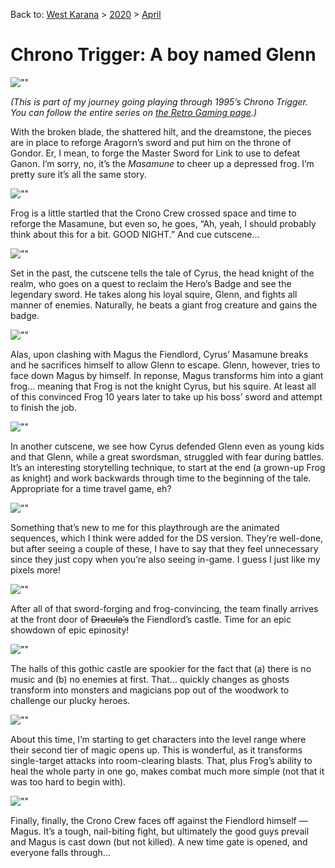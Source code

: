 Back to: [West Karana](/posts/westkarana.md) > [2020](/posts/2020/westkarana.md) > [April](./westkarana.md)
# Chrono Trigger: A boy named Glenn

![\"\"](\"https://biobreak.files.wordpress.com/2020/02/q1.jpg?w=636&h=404\")


*(This is part of my journey going playing through 1995’s Chrono Trigger. You can follow the entire series on [the Retro Gaming page](\"https://biobreak.wordpress.com/nostalgia-lane/\").)*


With the broken blade, the shattered hilt, and the dreamstone, the pieces are in place to reforge Aragorn’s sword and put him on the throne of Gondor. Er, I mean, to forge the Master Sword for Link to use to defeat Ganon. I’m sorry, no, it’s the *Masamune* to cheer up a depressed frog. I’m pretty sure it’s all the same story.


![\"\"](\"https://biobreak.files.wordpress.com/2020/02/f1-1.jpg?w=636&h=395\")


Frog is a little startled that the Crono Crew crossed space and time to reforge the Masamune, but even so, he goes, “Ah, yeah, I should probably think about this for a bit. GOOD NIGHT.” And cue cutscene…


![\"\"](\"https://biobreak.files.wordpress.com/2020/02/f2-1.jpg?w=636&h=394\")


Set in the past, the cutscene tells the tale of Cyrus, the head knight of the realm, who goes on a quest to reclaim the Hero’s Badge and see the legendary sword. He takes along his loyal squire, Glenn, and fights all manner of enemies. Naturally, he beats a giant frog creature and gains the badge.


![\"\"](\"https://biobreak.files.wordpress.com/2020/02/f3-1.jpg?w=636&h=381\")


Alas, upon clashing with Magus the Fiendlord, Cyrus’ Masamune breaks and he sacrifices himself to allow Glenn to escape. Glenn, however, tries to face down Magus by himself. In reponse, Magus transforms him into a giant frog… meaning that Frog is not the knight Cyrus, but his squire. At least all of this convinced Frog 10 years later to take up his boss’ sword and attempt to finish the job.


![\"\"](\"https://biobreak.files.wordpress.com/2020/02/f4-1.jpg?w=636&h=340\")


In another cutscene, we see how Cyrus defended Glenn even as young kids and that Glenn, while a great swordsman, struggled with fear during battles. It’s an interesting storytelling technique, to start at the end (a grown-up Frog as knight) and work backwards through time to the beginning of the tale. Appropriate for a time travel game, eh?


![\"\"](\"https://biobreak.files.wordpress.com/2020/02/f5-1.jpg?w=636&h=358\")


Something that’s new to me for this playthrough are the animated sequences, which I think were added for the DS version. They’re well-done, but after seeing a couple of these, I have to say that they feel unnecessary since they just copy when you’re also seeing in-game. I guess I just like my pixels more!


![\"\"](\"https://biobreak.files.wordpress.com/2020/02/f6-1.jpg?w=636&h=371\")


After all of that sword-forging and frog-convincing, the team finally arrives at the front door of ~~Dracula’s~~ the Fiendlord’s castle. Time for an epic showdown of epic epinosity!


![\"\"](\"https://biobreak.files.wordpress.com/2020/02/f7.jpg?w=636&h=358\")


The halls of this gothic castle are spookier for the fact that (a) there is no music and (b) no enemies at first. That… quickly changes as ghosts transform into monsters and magicians pop out of the woodwork to challenge our plucky heroes.


![\"\"](\"https://biobreak.files.wordpress.com/2020/02/l1-1.jpg?w=636&h=358\")


About this time, I’m starting to get characters into the level range where their second tier of magic opens up. This is wonderful, as it transforms single-target attacks into room-clearing blasts. That, plus Frog’s ability to heal the whole party in one go, makes combat much more simple (not that it was too hard to begin with).


![\"\"](\"https://biobreak.files.wordpress.com/2020/02/f10.jpg?w=636&h=411\")


Finally, finally, the Crono Crew faces off against the Fiendlord himself — Magus. It’s a tough, nail-biting fight, but ultimately the good guys prevail and Magus is cast down (but not killed). A new time gate is opened, and everyone falls through…


